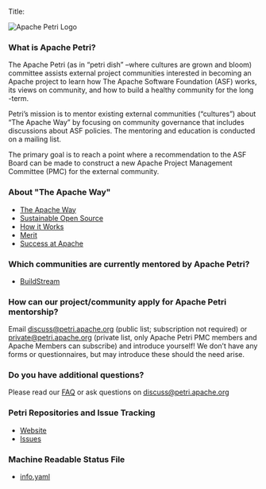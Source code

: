 Title: <!-- suppressed, logo covers it -->
<!-- Licensed under ALv2 -->

<div class="float-right">

![Apache Petri Logo](images/logo.svg)

</div>

### What is Apache Petri?

The Apache Petri (as in “petri dish” –where cultures are grown and bloom) committee
assists external project communities interested in becoming an Apache project to
learn how The Apache Software Foundation (ASF) works, its views on community, and
how to build a healthy community for the long -term.

Petri’s mission is to mentor existing external communities (“cultures”) about
“The Apache Way” by focusing on community governance that includes discussions
about ASF policies. The mentoring and education is conducted on a mailing list.

The primary goal is to reach a point where a recommendation to the ASF Board can
be made to construct a new Apache Project Management Committee (PMC) for the
external community. 

### About "The Apache Way"
- [The Apache Way](https://www.apache.org/theapacheway/index.html)
- [Sustainable Open Source](https://s.apache.org/GhnI)
- [How it Works](https://www.apache.org/foundation/how-it-works.html)
- [Merit](https://www.apache.org/foundation/how-it-works.html#meritocracy)
- [Success at Apache](https://blogs.apache.org/foundation/category/SuccessAtApache)

### Which communities are currently mentored by Apache Petri?

- [BuildStream](/buildstream)

### How can our project/community apply for Apache Petri mentorship?

Email discuss@petri.apache.org (public list; subscription not required) or private@petri.apache.org (private list, 
only Apache Petri PMC members and Apache Members can subscribe) and introduce yourself! We don’t have any forms or 
questionnaires, but may introduce these should the need arise.

### Do you have additional questions?

Please read our [FAQ](/faq) or ask questions on discuss@petri.apache.org

### Petri Repositories and Issue Tracking
- [Website](https://github.com/apache/petri-site)
- [Issues](https://github.com/apache/petri-site/issues)

### Machine Readable Status File
- [info.yaml](https://petri.apache.org/info.yaml)
